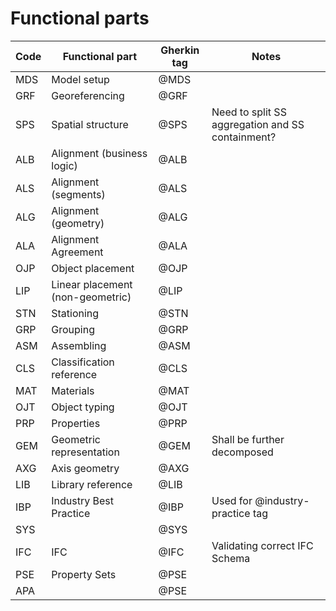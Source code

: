 # Functional parts

| Code | Functional part                  | Gherkin tag | Notes                                            |
|------|----------------------------------|-------------|--------------------------------------------------|
| MDS  | Model setup                      | @MDS        |                                                  |
| GRF  | Georeferencing                   | @GRF        |                                                  |
| SPS  | Spatial structure                | @SPS        | Need to split SS aggregation and SS containment? |
| ALB  | Alignment (business logic)       | @ALB        |                                                  |
| ALS  | Alignment (segments)             | @ALS        |                                                  |
| ALG  | Alignment (geometry)             | @ALG        |                                                  |
| ALA  | Alignment Agreement              | @ALA        |                                                  |
| OJP  | Object placement                 | @OJP        |                                                  |
| LIP  | Linear placement (non-geometric) | @LIP        |                                                  |
| STN  | Stationing                       | @STN        |                                                  |
| GRP  | Grouping                         | @GRP        |                                                  |
| ASM  | Assembling                       | @ASM        |                                                  |
| CLS  | Classification reference         | @CLS        |                                                  |
| MAT  | Materials                        | @MAT        |                                                  |
| OJT  | Object typing                    | @OJT        |                                                  |
| PRP  | Properties                       | @PRP        |                                                  |
| GEM  | Geometric representation         | @GEM        | Shall be further decomposed                      |
| AXG  | Axis geometry                    | @AXG        |                                                  |
| LIB  | Library reference                | @LIB        |                                                  |
| IBP  | Industry Best Practice           | @IBP        | Used for @industry-practice tag                  |
| SYS  |                                  | @SYS        |                                                  |
| IFC  | IFC                              | @IFC        | Validating correct IFC Schema                    |
| PSE  | Property Sets                    | @PSE        |                                                  |
| APA  |                                  | @PSE        |                                                  |
